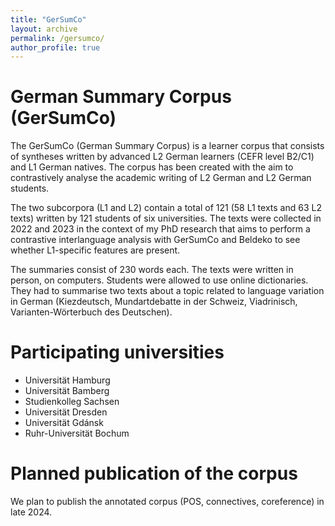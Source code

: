 ```yaml
---
title: "GerSumCo"
layout: archive
permalink: /gersumco/
author_profile: true
---
```


German Summary Corpus (GerSumCo)
===

The GerSumCo (German Summary  Corpus) is a learner corpus that consists of syntheses written by advanced L2 German learners (CEFR level B2/C1) and L1 German natives. The corpus has been created with the aim to contrastively analyse the academic writing of L2 German and L2 German students.

The two subcorpora (L1 and L2) contain a total of 121 (58 L1 texts and 63 L2 texts) written by 121 students of six universities. The texts were collected in 2022 and 2023 in the context of my PhD research that aims to perform a contrastive interlanguage analysis with GerSumCo and Beldeko to see whether L1-specific features are present. 

The summaries consist of 230 words each. The texts were written in person, on computers. Students were allowed to use online dictionaries. They had to summarise two texts about a topic related to language variation in German (Kiezdeutsch, Mundartdebatte in der Schweiz, Viadrinisch, Varianten-Wörterbuch des Deutschen).

Participating universities
===
* Universität Hamburg
* Universität Bamberg
* Studienkolleg Sachsen
* Universität Dresden
* Universität Gdánsk
* Ruhr-Universität Bochum

Planned publication of the corpus
===
We plan to publish the annotated corpus (POS, connectives, coreference) in late 2024.